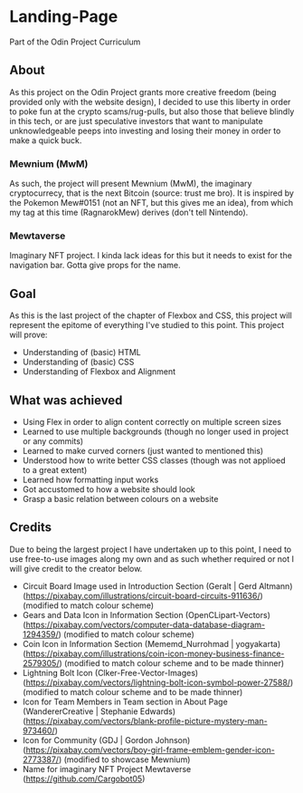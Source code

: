 # Landing-Page
Part of the Odin Project Curriculum
## About
As this project on the Odin Project grants more creative freedom (being provided only with the website design), I decided to use this liberty in order to poke fun at the crypto scams/rug-pulls, but also those that believe blindly in this tech, or are just speculative investors that want to manipulate unknowledgeable peeps into investing and losing their money in order to make a quick buck.
### Mewnium (MwM)
As such, the project will present Mewnium (MwM), the imaginary cryptocurrecy, that is the next Bitcoin (source: trust me bro). It is inspired by the Pokemon Mew#0151 (not an NFT, but this gives me an idea), from which my tag at this time (RagnarokMew) derives (don't tell Nintendo).
### Mewtaverse
Imaginary NFT project. I kinda lack ideas for this but it needs to exist for the navigation bar. Gotta give props for the name.
## Goal
As this is the last project of the chapter of Flexbox and CSS, this project will represent the epitome of everything I've studied to this point.
This project will prove:
* Understanding of (basic) HTML
* Understanding of (basic) CSS
* Understanding of Flexbox and Alignment
## What was achieved
* Using Flex in order to align content correctly on multiple screen sizes
* Learned to use multiple backgrounds (though no longer used in project or any commits)
* Learned to make curved corners (just wanted to mentioned this)
* Understood how to write better CSS classes (though was not applioed to a great extent)
* Learned how formatting input works
* Got accustomed to how a website should look
* Grasp a basic relation between colours on a website
## Credits
Due to being the largest project I have undertaken up to this point, I need to use free-to-use images along my own and as such whether required or not I will give credit to the creator below.

* Circuit Board Image used in Introduction Section (Geralt | Gerd Altmann)(https://pixabay.com/illustrations/circuit-board-circuits-911636/) (modified to match colour scheme)
* Gears and Data Icon in Information Section (OpenCLipart-Vectors)(https://pixabay.com/vectors/computer-data-database-diagram-1294359/) (modified to match colour scheme)
* Coin Icon in Information Section (Mememd_Nurrohmad | yogyakarta)(https://pixabay.com/illustrations/coin-icon-money-business-finance-2579305/) (modified to match colour scheme and to be made thinner)
* Lightning Bolt Icon (Clker-Free-Vector-Images)(https://pixabay.com/vectors/lightning-bolt-icon-symbol-power-27588/) (modified to match colour scheme and to be made thinner)
* Icon for Team Members in Team section in About Page (WandererCreative | Stephanie Edwards) (https://pixabay.com/vectors/blank-profile-picture-mystery-man-973460/)
* Icon for Community (GDJ | Gordon Johnson)(https://pixabay.com/vectors/boy-girl-frame-emblem-gender-icon-2773387/) (modified to showcase Mewnium)
* Name for imaginary NFT Project Mewtaverse (https://github.com/Cargobot05)